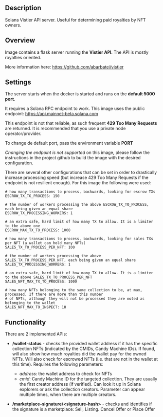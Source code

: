 ## Description
Solana Vistier API server. Useful for determining paid royalties by NFT owners.

## Overview
Image contains a flask server running the **Vistier API**. The API is mostly royalties oriented. 

More information here: https://github.com/abarbatei/vistier

## Settings
The server starts when the docker is started and runs on the **default 5000 port**.

It requires a Solana RPC endpoint to work. This image uses the public endpoint: https://api.mainnet-beta.solana.com

This endpoint is not that reliable, as such frequent **429 Too Many Requests** are returned. It is recommended that you use a private node operator/provider.

To change de default port, pass the environment variable **PORT** 

_Changing the endpoint is not supported_ on this image, please follow the instructions in the project github to build the image with the desired configuration.

There are several other configurations that can be set in order to drastically increase processing speed (but increase 429 Too Many Requests if the endpoint is not resilient enough).
For this image the following were used:
```
# how many transactions to process, backwards, looking for escrow TXs
ESCROW_TX_TO_PROCESS: 150

# the number of workers processing the above ESCROW_TX_TO_PROCESS, each being given an equal share
ESCROW_TX_PROCESSING_WORKERS: 1

# an extra safe, hard limit of how many TX to allow. It is a limiter to the above one
ESCROW_MAX_TX_TO_PROCESS: 1000

# how many transactions to process, backwards, looking for sales TXs per NFT (a wallet can hold many NFTs)
SALES_TX_TO_PROCESS_PER_NFT: 100

# the number of workers processing the above SALES_TX_TO_PROCESS_PER_NFT, each being given an equal share
SALES_TX_PROCESSING_WORKERS: 1

# an extra safe, hard limit of how many TX to allow. It is a limiter to the above SALES_TX_TO_PROCESS_PER_NFT
SALES_NFT_MAX_TX_TO_PROCESS: 1000

# how many NFTs belonging to the same collection to be, at max, processed. If there are more than this number
# of NFTs, although they will not be processed they are noted as belonging to the wallet
SALES_NFT_MAX_TO_INSPECT: 10

```

## Functionality

There are 2  implemented APIs:

- **/wallet-status** - checks the provided wallet address if it has the specific collection NFTs (indicated by the CMIDs, Candy Machine IDs). If found, will also show how much royalties did the wallet pay for the owned NFTs. Will also check for escrowed NFTs (i.e. that are not in the wallet at this time). Requires the following parameters:
    -  _address_: the wallet address to check for NFTs
    - _cmid_: Candy Machine ID for the targeted collection. They are usually the first creator address (if verified). Can look it up in Solana explorers or ask the collection creators. Parameter can appear multiple times, when there are multiple creators.

- **/marketplace-signature/\<signature-hash\>** - checks and identifies if the signature is a marketplace: Sell, Listing. Cancel Offer or Place Offer
